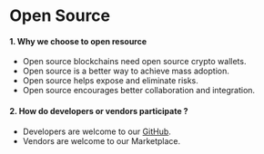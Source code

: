 # Open Source

#### 1. Why we choose to open resource

* Open source blockchains need open source crypto wallets.
* Open source is a better way to achieve mass adoption.
* Open source helps expose and eliminate risks.
* Open source encourages better collaboration and integration.

#### 2. How do developers or vendors participate ?

* Developers are welcome to our [GitHub](https://github.com/vastlink-xyz).
* Vendors are welcome to our Marketplace.
